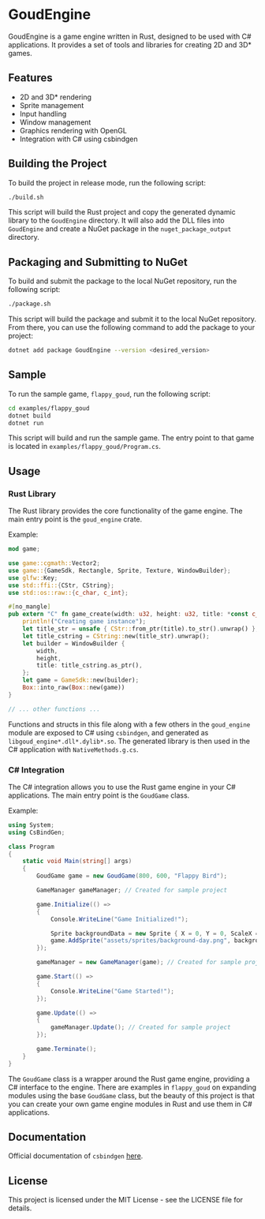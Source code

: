 # GoudEngine

GoudEngine is a game engine written in Rust, designed to be used with C# applications. It provides a set of tools and libraries for creating 2D and 3D\* games.

## Features

- 2D and 3D\* rendering
- Sprite management
- Input handling
- Window management
- Graphics rendering with OpenGL
- Integration with C# using csbindgen

## Building the Project

To build the project in release mode, run the following script:

```sh
./build.sh
```

This script will build the Rust project and copy the generated dynamic library to the `GoudEngine` directory. It will also add the DLL files into `GoudEngine` and create a NuGet package in the `nuget_package_output` directory.

## Packaging and Submitting to NuGet

To build and submit the package to the local NuGet repository, run the following script:

```sh
./package.sh
```

This script will build the package and submit it to the local NuGet repository. From there, you can use the following command to add the package to your project:

```sh
dotnet add package GoudEngine --version <desired_version>
```

## Sample

To run the sample game, `flappy_goud`, run the following script:

```sh
cd examples/flappy_goud
dotnet build
dotnet run
```

This script will build and run the sample game. The entry point to that game is located in `examples/flappy_goud/Program.cs`.

## Usage

### Rust Library

The Rust library provides the core functionality of the game engine. The main entry point is the `goud_engine` crate.

Example:

```rust
mod game;

use game::cgmath::Vector2;
use game::{GameSdk, Rectangle, Sprite, Texture, WindowBuilder};
use glfw::Key;
use std::ffi::{CStr, CString};
use std::os::raw::{c_char, c_int};

#[no_mangle]
pub extern "C" fn game_create(width: u32, height: u32, title: *const c_char) -> *mut GameSdk {
    println!("Creating game instance");
    let title_str = unsafe { CStr::from_ptr(title).to_str().unwrap() };
    let title_cstring = CString::new(title_str).unwrap();
    let builder = WindowBuilder {
        width,
        height,
        title: title_cstring.as_ptr(),
    };
    let game = GameSdk::new(builder);
    Box::into_raw(Box::new(game))
}

// ... other functions ...
```

Functions and structs in this file along with a few others in the `goud_engine` module are exposed to C# using `csbindgen`, and generated as `libgoud_engine*.dll*.dylib*.so`. The generated library is then used in the C# application with `NativeMethods.g.cs`.

### C# Integration

The C# integration allows you to use the Rust game engine in your C# applications. The main entry point is the `GoudGame` class.

Example:

```csharp
using System;
using CsBindGen;

class Program
{
    static void Main(string[] args)
    {
        GoudGame game = new GoudGame(800, 600, "Flappy Bird");

        GameManager gameManager; // Created for sample project

        game.Initialize(() =>
        {
            Console.WriteLine("Game Initialized!");

            Sprite backgroundData = new Sprite { X = 0, Y = 0, ScaleX = 1, ScaleY = 1, Rotation = 0 };
            game.AddSprite("assets/sprites/background-day.png", backgroundData);
        });

        gameManager = new GameManager(game); // Created for sample project

        game.Start(() =>
        {
            Console.WriteLine("Game Started!");
        });

        game.Update(() =>
        {
            gameManager.Update(); // Created for sample project
        });

        game.Terminate();
    }
}
```

The `GoudGame` class is a wrapper around the Rust game engine, providing a C# interface to the engine. There are examples in `flappy_goud` on expanding modules using the base `GoudGame` class, but the beauty of this project is that you can create your own game engine modules in Rust and use them in C# applications.

## Documentation

Official documentation of `csbindgen` [here](https://github.com/mozilla/cbindgen).

## License

This project is licensed under the MIT License - see the LICENSE file for details.
